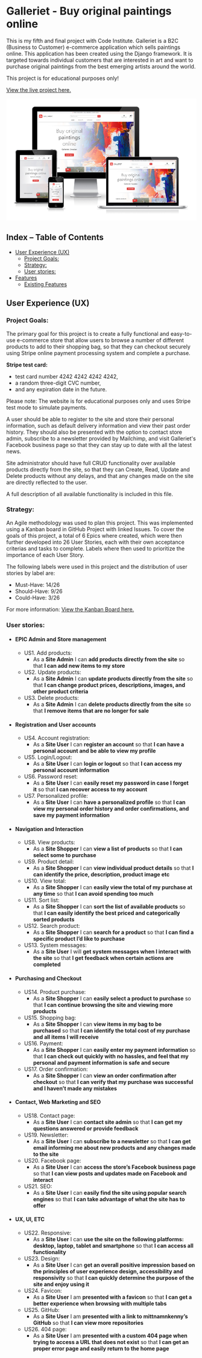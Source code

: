 # Galleriet - Buy original paintings online

This is my fifth and final project with Code Institute. Galleriet is a B2C (Business to Customer) e-commerce application which sells paintings online. This application has been created using the Django framework. It is targeted towards individual customers that are interested in art and want to purchase original paintings from the best emerging artists around the world.

This project is for educational purposes only!

[View the live project here.](https://galleriet-mittnamnkenny.herokuapp.com/)

![Mockup](documentation/amiresponsive.png)

## Index – Table of Contents
* [User Experience (UX)](#user-experience-ux)
  * [Project Goals:](#project-goals)
  * [Strategy:](#strategy)
  * [User stories:](#user-stories)
* [Features](#features)
  * [Existing Features](#existing-features)

## User Experience (UX)

### Project Goals:

The primary goal for this project is to create a fully functional and easy-to-use e-commerce store that allow users to browse a number of different products to add to their shopping bag, so that they can checkout securely using Stripe online payment processing system and complete a purchase.

**Stripe test card:**
  - test card number 4242 4242 4242 4242, 
  - a random three-digit CVC number, 
  - and any expiration date in the future.

Please note: The website is for educational purposes only and uses Stripe test mode to simulate payments.

A user should be able to register to the site and store their personal information, such as default delivery information and view their past order history. They should also be presented with the option to contact store admin, subscribe to a newsletter provided by Mailchimp, and visit Galleriet's Facebook business page so that they can stay up to date with all the latest news.

Site administrator should have full CRUD functionality over available products directly from the site, so that they can Create, Read, Update and Delete products without any delays, and that any changes made on the site are directly reflected to the user.

A full description of all available functionality is included in this file.

### Strategy:

An Agile methodology was used to plan this project. This was implemented using a Kanban board in GitHub Project with linked Issues. To cover the goals of this project, a total of 6 Epics where created, which were then further developed into 26 User Stories, each with their own acceptance criterias and tasks to complete. Labels where then used to prioritize the importance of each User Story.

The following labels were used in this project and the distribution of user stories by label are:

  - Must-Have: 14/26
  - Should-Have: 9/26
  - Could-Have: 3/26

For more information: [View the Kanban Board here.](https://github.com/users/mittnamnkenny/projects/2/views/1)

### User stories:

  - #### EPIC Admin and Store management
    - US1. Add products:
      - As a **Site Admin** I can **add products directly from the site** so that **I can add new items to my store**
    - US2. Update products:
      - As a **Site Admin** I can **update products directly from the site** so that **I can change product prices, descriptions, images, and other product criteria**
    - US3. Delete products:
      - As a **Site Admin** I can **delete products directly from the site** so that **I remove items that are no longer for sale**
  
  - #### Registration and User accounts
    - US4. Account registration:
      - As a **Site User** I can **register an account** so that **I can have a personal account and be able to view my profile**
    - US5. Login/Logout:
      - As a **Site User** I can **login or logout** so that **I can access my personal account information**
    - US6. Password reset:
      - As a **Site User** I can **easily reset my password in case I forget it** so that **I can recover access to my account**
    - US7. Personalized profile:
      - As a **Site User** I can **have a personalized profile** so that **I can view my personal order history and order confirmations, and save my payment information**

  - #### Navigation and Interaction
    - US8. View products:
      - As a **Site Shopper** I can **view a list of products** so that **I can select some to purchase**
    - US9. Product detail:
      - As a **Site Shopper** I can **view individual product details** so that **I can identify the price, description, product image etc**
    - US10. View total:
      - As a **Site Shopper** I can **easily view the total of my purchase at any time** so that **I can avoid spending too much**
    - US11. Sort list:
      - As a **Site Shopper** I can **sort the list of available products** so that **I can easily identify the best priced and categorically sorted products**
    - US12. Search product:
      - As a **Site Shopper** I can **search for a product** so that **I can find a specific product I’d like to purchase**
    - US13. System messages:
      - As a **Site User** I will **get system messages when I interact with the site** so that **I get feedback when certain actions are completed**

  - #### Purchasing and Checkout
    - US14. Product purchase:
      - As a **Site Shopper** I can **easily select a product to purchase** so that **I can continue browsing the site and viewing more products**
    - US15. Shopping bag:
      - As a **Site Shopper** I can **view items in my bag to be purchased** so that **I can identify the total cost of my purchase and all items I will receive**
    - US16. Payment:
      - As a **Site Shopper** I can **easily enter my payment information** so that **I can check out quickly with no hassles, and feel that my personal and payment information is safe and secure**
    - US17. Order confirmation:
      - As a **Site Shopper** I can **view an order confirmation after checkout** so that **I can verify that my purchase was successful and I haven’t made any mistakes**

  - #### Contact, Web Marketing and SEO
    - US18. Contact page:
      - As a **Site User** I can **contact site admin** so that **I can get my questions answered or provide feedback**
    - US19. Newsletter:
      - As a **Site User** I can **subscribe to a newsletter** so that **I can get email informing me about new products and any changes made to the site**
    - US20. Facebook page:
      - As a **Site User** I can **access the store’s Facebook business page** so that **I can view posts and updates made on Facebook and interact**
    - US21. SEO:
      - As a **Site User** I can **easily find the site using popular search engines** so that **I can take advantage of what the site has to offer**

  - #### UX, UI, ETC
    - US22. Responsive:
      - As a **Site User** I can **use the site on the following platforms: desktop, laptop, tablet and smartphone** so that **I can access all functionality**
    - US23. Design:
      - As a **Site User** I can **get an overall positive impression based on the principles of user experience design, accessibility and responsivity** so that **I can quickly determine the purpose of the site and enjoy using it**
    - US24. Favicon:
      - As a **Site User** I am **presented with a favicon** so that **I can get a better experience when browsing with multiple tabs**
    - US25. GitHub:
      - As a **Site User** I am **presented with a link to mittnamnkenny’s GitHub** so that **I can view more repositories**
    - US26. 404 page:
      - As a **Site User** I am **presented with a custom 404 page when trying to access a URL that does not exist** so that **I can get an proper error page and easily return to the home page**

